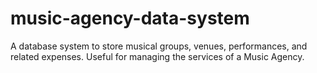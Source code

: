 # music-agency-data-system
A database system to store musical groups, venues, performances, and related expenses. Useful for managing the services of a Music Agency.
